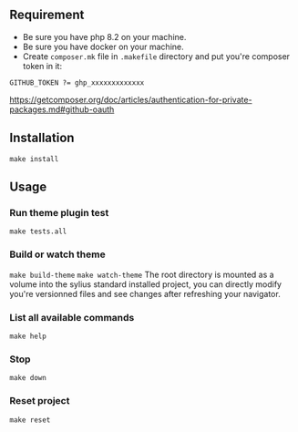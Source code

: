 
## Requirement

- Be sure you have php 8.2 on your machine.
- Be sure you have docker on your machine.
- Create `composer.mk` file in `.makefile` directory and put you're composer token in it:
```
GITHUB_TOKEN ?= ghp_xxxxxxxxxxxxx
```
https://getcomposer.org/doc/articles/authentication-for-private-packages.md#github-oauth

## Installation

`make install`

## Usage

### Run theme plugin test

`make tests.all`

### Build or watch theme

`make build-theme`
`make watch-theme`
The root directory is mounted as a volume into the sylius standard installed project, you can directly modify you're versionned files and see changes after refreshing your navigator.

### List all available commands

`make help`

### Stop

`make down`

### Reset project

`make reset`

